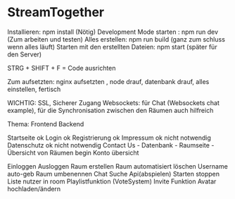 # StreamTogether

Installieren: 							        npm install				(Nötig)
Development Mode starten : 				  npm run dev				(Zum arbeiten und testen)
Alles erstellen: 						        npm run build			(ganz zum schluss wenn alles läuft)
Starten mit den erstellten Dateien: npm start				(später für den Server)

STRG + SHIFT + F = Code ausrichten

Zum aufsetzten: nginx aufsetzten , node drauf, datenbank drauf, alles einstellen, fertisch

WICHTIG: SSL, Sicherer Zugang
Websockets: für Chat (Websockets chat example), für die Synchronisation zwischen den Räumen auch hilfreich


Thema:                                  Frontend               Backend

Startseite                              ok
Login                                   ok
Registrierung                           ok
Impressum                               ok					        nicht notwendig
Datenschutz                             ok					        nicht notwendig
Contact Us                              -
Datenbank                               -
Raumseite                               -
Übersicht von Räumen                    begin
Konto übersicht                         

Einloggen
Ausloggen
Raum erstellen
Raum automatisiert löschen
Username auto-geb
Raum umbenennen
Chat
Suche
Api(abspielen)
Starten stoppen
Liste nutzer in room
Playlistfunktion
(VoteSystem)
Invite Funktion
Avatar hochladen/ändern
